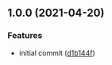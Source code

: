 ## 1.0.0 (2021-04-20)


### Features

* initial commit ([d1b144f](https://github.com/PharmGKB/github-test-repo/commit/d1b144f8f675af234849b99912006fd110946fc3))
